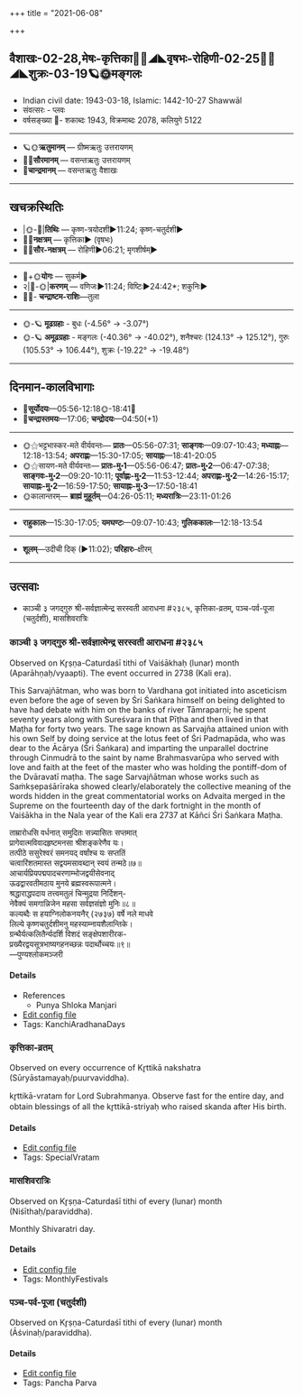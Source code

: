 +++
title = "2021-06-08"

+++
## वैशाखः-02-28,मेषः-कृत्तिका🌛🌌◢◣वृषभः-रोहिणी-02-25🌌🌞◢◣शुक्रः-03-19🪐🌞मङ्गलः
- Indian civil date: 1943-03-18, Islamic: 1442-10-27 Shawwāl
- संवत्सरः - प्लवः
- वर्षसङ्ख्या 🌛- शकाब्दः 1943, विक्रमाब्दः 2078, कलियुगे 5122
___________________
- 🪐🌞**ऋतुमानम्** — ग्रीष्मऋतुः उत्तरायणम्
- 🌌🌞**सौरमानम्** — वसन्तऋतुः उत्तरायणम्
- 🌛**चान्द्रमानम्** — वसन्तऋतुः वैशाखः
___________________


## खचक्रस्थितिः
- |🌞-🌛|**तिथिः** — कृष्ण-त्रयोदशी►11:24; कृष्ण-चतुर्दशी►  
- 🌌🌛**नक्षत्रम्** — कृत्तिका► (वृषभः)  
- 🌌🌞**सौर-नक्षत्रम्** — रोहिणी►06:21; मृगशीर्षम्►  
___________________
- 🌛+🌞**योगः** — सुकर्म►  
- २|🌛-🌞|**करणम्** — वणिजः►11:24; विष्टिः►24:42*; शकुनिः►  
- 🌌🌛- **चन्द्राष्टम-राशिः**—तुला  
___________________
- 🌞-🪐 **मूढग्रहाः** - बुधः (-4.56° → -3.07°)
- 🌞-🪐 **अमूढग्रहाः** - मङ्गलः (-40.36° → -40.02°), शनैश्चरः (124.13° → 125.12°), गुरुः (105.53° → 106.44°), शुक्रः (-19.22° → -19.48°)
___________________


## दिनमान-कालविभागाः
- 🌅**सूर्योदयः**—05:56-12:18🌞️-18:41🌇  
- 🌛**चन्द्रास्तमयः**—17:06; **चन्द्रोदयः**—04:50(+1)  
___________________
- 🌞⚝भट्टभास्कर-मते वीर्यवन्तः— **प्रातः**—05:56-07:31; **साङ्गवः**—09:07-10:43; **मध्याह्नः**—12:18-13:54; **अपराह्णः**—15:30-17:05; **सायाह्नः**—18:41-20:05  
- 🌞⚝सायण-मते वीर्यवन्तः— **प्रातः-मु॰1**—05:56-06:47; **प्रातः-मु॰2**—06:47-07:38; **साङ्गवः-मु॰2**—09:20-10:11; **पूर्वाह्णः-मु॰2**—11:53-12:44; **अपराह्णः-मु॰2**—14:26-15:17; **सायाह्नः-मु॰2**—16:59-17:50; **सायाह्नः-मु॰3**—17:50-18:41  
- 🌞कालान्तरम्— **ब्राह्मं मुहूर्तम्**—04:26-05:11; **मध्यरात्रिः**—23:11-01:26  
___________________
- **राहुकालः**—15:30-17:05; **यमघण्टः**—09:07-10:43; **गुलिककालः**—12:18-13:54  
___________________
- **शूलम्**—उदीची दिक् (►11:02); **परिहारः**–क्षीरम्  
___________________

## उत्सवाः
- काञ्ची ३ जगद्गुरु श्री-सर्वज्ञात्मेन्द्र सरस्वती आराधना #२३८५, कृत्तिका-व्रतम्, पञ्च-पर्व-पूजा (चतुर्दशी), मासशिवरात्रिः
### काञ्ची ३ जगद्गुरु श्री-सर्वज्ञात्मेन्द्र सरस्वती आराधना #२३८५

Observed on Kr̥ṣṇa-Caturdaśī tithi of Vaiśākhaḥ (lunar) month (Aparāhṇaḥ/vyaapti). The event occurred in 2738 (Kali era).  


This Sarvajñātman, who was born to Vardhana got initiated into asceticism even before the age of seven by Śri Śaṅkara himself on being delighted to have had debate with him on the banks of river Tāmraparṇi; he spent seventy years along with Sureśvara in that Pīṭha and then lived in that Maṭha for forty two years. The sage known as Sarvajña attained union with his own Self by doing service at the lotus feet of Śri Padmapāda, who was dear to the Ācārya (Śri Śaṅkara) and imparting the unparallel doctrine through Cinmudrā to the saint by name Brahmasvarūpa who served with love and faith at the feet of the master who was holding the pontiff-dom of the Dvāravatī maṭha. The sage Sarvajñātman whose works such as Saṁkṣepaśārīraka showed clearly/elaborately the collective meaning of the words hidden in the great commentatorial works on Advaita merged in the Supreme on the fourteenth day of the dark fortnight in the month of Vaiśākha in the Nala year of the Kali era 2737 at Kāñci Śri Śaṅkara Maṭha.

ताम्रारोधसि वर्धनात् समुदितः सन्न्यासितः सप्तमात्  
प्रागेवात्मविवादहृष्टमनसा श्रीशङ्करेणैव यः।  
तत्पीठे ससुरेश्वरं समनयद् वर्षांश्च यः सप्ततिं  
चत्वारिंशतमास्त सद्वयमसावब्दान् स्वयं तन्मठे॥७॥  
आचार्यप्रियपद्मपादचरणाम्भोजद्वयीसेवनाद्  
ऊढद्वारवतीमठाय मुनये ब्रह्मस्वरूपात्मने।  
श्रद्धाराद्धपदाय तत्त्वमतुलं चिन्मुद्रया निर्दिशन्-  
नेवैक्यं समगान्निजेन महसा सर्वज्ञसंज्ञो मुनिः॥८॥  
कल्यब्दैः स हयाग्निलोकनयनैर् (२७३७) वर्षे नले माधवे  
लिल्ये कृष्णचतुर्दशीमनु महस्याम्नायशैलान्तिके।  
ग्रन्थैर्यत्कलितैर्न्यदर्शि विशदं सङ्क्षेपशारीरक-  
प्रख्यैरद्वयसूत्रभाष्यगहनच्छन्नः पदार्थोच्चयः॥९॥  
—पुण्यश्लोकमञ्जरी



#### Details
- References
  - Punya Shloka Manjari
- [Edit config file](https://github.com/jyotisham/adyatithi/blob/master/mahApuruSha/kAnchI-maTha/lunar_month/tithi/02/29/kAJcI_3_jagadguru_zrI~sarvajJAtmEndra_sarasvatI_ArAdhanA.toml)
- Tags: KanchiAradhanaDays


### कृत्तिका-व्रतम्

Observed on every occurrence of Kr̥ttikā nakshatra (Sūryāstamayaḥ/puurvaviddha). 

kr̥ttikā-vratam for Lord Subrahmanya. Observe fast for the entire day, and obtain blessings of all the kr̥ttikā-striyaḥ who raised skanda after His birth.

#### Details
- [Edit config file](https://github.com/jyotisham/adyatithi/blob/master/devatA/kaumAra/sidereal_solar_month/nakshatra/00/03/kRttikA-vratam.toml)
- Tags: SpecialVratam


### मासशिवरात्रिः

Observed on Kr̥ṣṇa-Caturdaśī tithi of every (lunar) month (Niśīthaḥ/paraviddha). 

Monthly Shivaratri day.

#### Details
- [Edit config file](https://github.com/jyotisham/adyatithi/blob/master/devatA/shaiva/lunar_month/tithi/00/29/mAsazivarAtriH.toml)
- Tags: MonthlyFestivals


### पञ्च-पर्व-पूजा (चतुर्दशी)

Observed on Kr̥ṣṇa-Caturdaśī tithi of every (lunar) month (Āśvinaḥ/paraviddha). 



#### Details
- [Edit config file](https://github.com/jyotisham/adyatithi/blob/master/devatA/devIparva/lunar_month/tithi/00/29/pancha-parva-4.toml)
- Tags: Pancha Parva


